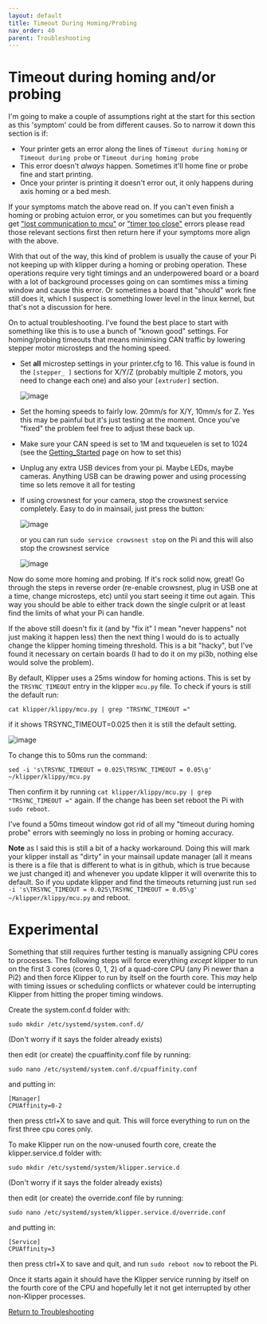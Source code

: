 ```yaml
---
layout: default 
title: Timeout During Homing/Probing
nav_order: 40
parent: Troubleshooting
---
```


# Timeout during homing and/or probing

I'm going to make a couple of assumptions right at the start for this section as this 'symptom' could be from different causes. So to narrow it down this section is if:

- Your printer gets an error along the lines of `Timeout during homing` or `Timeout during probe` or `Timeout during homing probe`
- This error doesn't *always* happen. Sometimes it'll home fine or probe fine and start printing.
- Once your printer is printing it doesn't error out, it only happens during axis homing or a bed mesh.

If your symptoms match the above read on. If you can't even finish a homing or probing actuion error, or you sometimes can but you frequently get ["lost communication to mcu"](./lost_communication_to_mcu.md) or ["timer too close"](./timer_too_close.md) errors please read those relevant sections first then return here if your symptoms more align with the above.

With that out of the way, this kind of problem is usually the cause of your Pi not keeping up with klipper during a homing or probing operation. These operations require very tight timings and an underpowered board or a board with a lot of background processes going on can somtimes miss a timing window and cause this error. Or sometimes a board that "should" work fine still does it, which I suspect is something lower level in the linux kernel, but that's not a discussion for here.

On to actual troubleshooting. I've found the best place to start with something like this is to use a bunch of "known good" settings. For homing/probing timeouts that means minimising CAN traffic by lowering stepper motor microsteps and the homing speed.

- Set **all** microstep settings in your printer.cfg to 16. This value is found in the `[stepper_ ]` sections for X/Y/Z (probably multiple Z motors, you need to change each one) and also your `[extruder]` section.
  
  ![image](https://github.com/Esoterical/voron_canbus/assets/124253477/12fe8458-664c-4a50-86e7-b20845e9a579)
  
- Set the homing speeds to fairly low. 20mm/s for X/Y, 10mm/s for Z. Yes this may be painful but it's just testing at the moment. Once you've "fixed" the problem feel free to adjust these back up.
- Make sure your CAN speed is set to 1M and txqueuelen is set to 1024 (see the [Getting_Started](../Getting_Started.md) page on how to set this)
- Unplug any extra USB devices from your pi. Maybe LEDs, maybe cameras. Anything USB can be drawing power and using processing time so lets remove it all for testing
- If using crowsnest for your camera, stop the crowsnest service completely. Easy to do in mainsail, just press the button:
  
  ![image](https://github.com/Esoterical/voron_canbus/assets/124253477/c0555deb-9cb9-44b5-9679-43500659b2d6)
  
  or you can run `sudo service crowsnest stop` on the Pi and this will also stop the crowsnest service
  
  ![image](https://github.com/Esoterical/voron_canbus/assets/124253477/08d74420-1ef5-4223-9e4e-1c735ee70574)


Now do some more homing and probing. If it's rock solid now, great! Go through the steps in reverse order (re-enable crowsnest, plug in USB one at a time, change microsteps, etc) until you start seeing it time out again. This way you should be able to either track down the single culprit or at least find the limits of what your Pi can handle.

If the above still doesn't fix it (and by "fix it" I mean "never happens" not just making it happen less) then the next thing I would do is to actually change the klipper homing timeing threshold. This is a bit "hacky", but I've found it necessary on certain boards (I had to do it on my pi3b, nothing else would solve the problem).

By default, Klipper uses a 25ms window for homing actions. This is set by the `TRSYNC_TIMEOUT` entry in the klipper `mcu.py` file. To check if yours is still the default run:

`cat klipper/klippy/mcu.py | grep "TRSYNC_TIMEOUT ="`

if it shows TRSYNC_TIMEOUT=0.025 then it is still the default setting.

![image](https://github.com/Esoterical/voron_canbus/assets/124253477/8ae18275-a606-47e1-86c1-f2b53d54e9a9)

To change this to 50ms run the command:

`sed -i 's\TRSYNC_TIMEOUT = 0.025\TRSYNC_TIMEOUT = 0.05\g' ~/klipper/klippy/mcu.py`

Then confirm it by running `cat klipper/klippy/mcu.py | grep "TRSYNC_TIMEOUT ="` again. If the change has been set reboot the Pi with `sudo reboot`.

I've found a 50ms timeout window got rid of all my "timeout during homing probe" errors with seemingly no loss in probing or homing accuracy. 

**Note** as I said this is still a bit of a hacky workaround. Doing this will mark your klipper install as "dirty" in your mainsail update manager (all it means is there is a file that is different to what is in github, which is true because we just changed it) and whenever you update klipper it will overwrite this to default. So if you update klipper and find the timeouts returning just run `sed -i 's\TRSYNC_TIMEOUT = 0.025\TRSYNC_TIMEOUT = 0.05\g' ~/klipper/klippy/mcu.py` and reboot.


# Experimental

Something that still requires further testing is manually assigning CPU cores to processes. The following steps will force everything *except* klipper to run on the first 3 cores (cores 0, 1, 2) of a quad-core CPU (any Pi newer than a Pi2) and then force Klipper to run by itself on the fourth core. This *may* help with timing issues or scheduling conflicts or whatever could be interrupting Klipper from hitting the proper timing windows.

Create the system.conf.d folder with:
```
sudo mkdir /etc/systemd/system.conf.d/
```
(Don't worry if it says the folder already exists)

then edit (or create) the cpuaffinity.conf file by running:
```
sudo nano /etc/systemd/system.conf.d/cpuaffinity.conf
```
and putting in:
```
[Manager]
CPUAffinity=0-2
```
then press ctrl+X to save and quit. This will force everything to run on the first three cpu cores only.

To make Klipper run on the now-unused fourth core, create the klipper.service.d folder with:
```
sudo mkdir /etc/systemd/system/klipper.service.d
```
(Don't worry if it says the folder already exists)

then edit (or create) the override.conf file by running:
```
sudo nano /etc/systemd/system/klipper.service.d/override.conf
```
and putting in:
```
[Service]
CPUAffinity=3
```
then press ctrl+X to save and quit, and run `sudo reboot now` to reboot the Pi.

Once it starts again it should have the Klipper service running by itself on the fourth core of the CPU and hopefully let it not get interrupted by other non-Klipper processes.

[Return to Troubleshooting](./)
